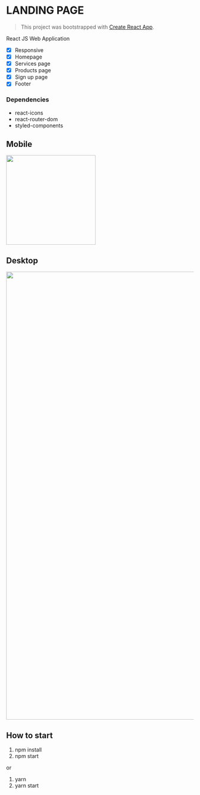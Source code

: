 # LANDING PAGE

> This project was bootstrapped with [Create React App](https://github.com/facebook/create-react-app).

React JS Web Application

- [x] Responsive
- [x] Homepage
- [x] Services page
- [x] Products page
- [x] Sign up page
- [x] Footer

### Dependencies

- react-icons
- react-router-dom
- styled-components

## Mobile

<img src="https://github.com/Vinicius-A-R/landingpage-1/blob/main/src/assets/mobile.gif?raw=true" width="240px" />

## Desktop

<img src="https://github.com/Vinicius-A-R/landingpage-1/blob/main/src/assets/mobile.gif?raw=true" width="1200px" />

## How to start

1. npm install
2. npm start

or

1. yarn
2. yarn start
